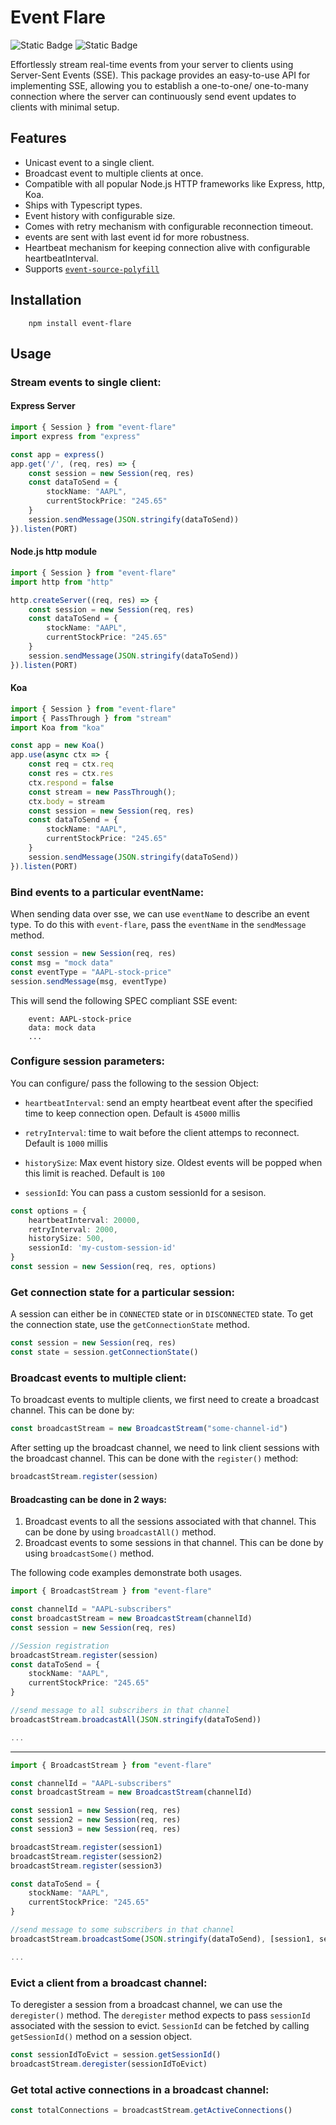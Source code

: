 # Event Flare
![Static Badge](https://img.shields.io/badge/version-1.0.0-blue)
![Static Badge](https://img.shields.io/badge/build-passing-green)


Effortlessly stream real-time events from your server to clients using Server-Sent Events (SSE). This package provides an easy-to-use API for implementing SSE, allowing you to establish a one-to-one/ one-to-many connection where the server can continuously send event updates to clients with minimal setup.

## Features
- Unicast event to a single client.
- Broadcast event to multiple clients at once.
- Compatible with all popular Node.js HTTP frameworks like Express, http, Koa.
- Ships with Typescript types.
- Event history with configurable size.
- Comes with retry mechanism with configurable reconnection timeout.
- events are sent with last event id for more robustness.
- Heartbeat mechanism for keeping connection alive with configurable heartbeatInterval.
- Supports [`event-source-polyfill`](https://www.npmjs.com/package/event-source-polyfill)

## Installation
```
    npm install event-flare
```

## Usage

### Stream events to single client:

#### Express Server
```typescript
import { Session } from "event-flare"
import express from "express"

const app = express()
app.get('/', (req, res) => {
    const session = new Session(req, res)
    const dataToSend = {
        stockName: "AAPL",
        currentStockPrice: "245.65"
    }
    session.sendMessage(JSON.stringify(dataToSend))
}).listen(PORT)
```

#### Node.js http module
```typescript
import { Session } from "event-flare"
import http from "http"

http.createServer((req, res) => {
    const session = new Session(req, res)
    const dataToSend = {
        stockName: "AAPL",
        currentStockPrice: "245.65"
    }
    session.sendMessage(JSON.stringify(dataToSend))
}).listen(PORT)
```

#### Koa
```typescript
import { Session } from "event-flare"
import { PassThrough } from "stream"
import Koa from "koa"

const app = new Koa()
app.use(async ctx => {
    const req = ctx.req
    const res = ctx.res
    ctx.respond = false
    const stream = new PassThrough();
    ctx.body = stream
    const session = new Session(req, res)
    const dataToSend = {
        stockName: "AAPL",
        currentStockPrice: "245.65"
    }
    session.sendMessage(JSON.stringify(dataToSend))
}).listen(PORT)
```

### Bind events to a particular eventName:
When sending data over sse, we can use `eventName` to describe an event type. To do this with `event-flare`, pass the `eventName` in the `sendMessage` method.

```typescript
const session = new Session(req, res)
const msg = "mock data"
const eventType = "AAPL-stock-price"
session.sendMessage(msg, eventType)
```
This will send the following SPEC compliant SSE event:
```
    event: AAPL-stock-price
    data: mock data
    ...
```

### Configure session parameters:
You can configure/ pass the following to the session Object:

- `heartbeatInterval`: send an empty heartbeat event after the specified time to keep connection open. Default is `45000` millis

- `retryInterval`: time to wait before the client attemps to reconnect. Default is `1000` millis

- `historySize`: Max event history size. Oldest events will be popped when this limit is reached. Default is `100`

- `sessionId`: You can pass a custom sessionId for a sesison.

```typescript
const options = {
    heartbeatInterval: 20000,
    retryInterval: 2000,
    historySize: 500,
    sessionId: 'my-custom-session-id'
}
const session = new Session(req, res, options)
```

### Get connection state for a particular session:
A session can either be in `CONNECTED` state or in `DISCONNECTED` state. To get the connection state, use the `getConnectionState` method.

```typescript
const session = new Session(req, res)
const state = session.getConnectionState()
```

### Broadcast events to multiple client:
To broadcast events to multiple clients, we first need to create a broadcast channel. This can be done by:

```typescript
const broadcastStream = new BroadcastStream("some-channel-id")
```
After setting up the broadcast channel, we need to link client sessions with the broadcast channel. This can be done with the `register()` method:

```typescript
broadcastStream.register(session)
```

#### Broadcasting can be done in 2 ways:
1. Broadcast events to all the sessions associated with that channel. This can be done by using `broadcastAll()` method.
2. Broadcast events to some sessions in that channel. This can be done by using `broadcastSome()` method.

The following code examples demonstrate both usages.

```typescript
import { BroadcastStream } from "event-flare"

const channelId = "AAPL-subscribers"
const broadcastStream = new BroadcastStream(channelId)
const session = new Session(req, res)

//Session registration
broadcastStream.register(session)
const dataToSend = {
    stockName: "AAPL",
    currentStockPrice: "245.65"
}

//send message to all subscribers in that channel
broadcastStream.broadcastAll(JSON.stringify(dataToSend))

...
```

----

```typescript
import { BroadcastStream } from "event-flare"

const channelId = "AAPL-subscribers"
const broadcastStream = new BroadcastStream(channelId)

const session1 = new Session(req, res)
const session2 = new Session(req, res)
const session3 = new Session(req, res)

broadcastStream.register(session1)
broadcastStream.register(session2)
broadcastStream.register(session3)

const dataToSend = {
    stockName: "AAPL",
    currentStockPrice: "245.65"
}

//send message to some subscribers in that channel
broadcastStream.broadcastSome(JSON.stringify(dataToSend), [session1, session2])

...
```

### Evict a client from a broadcast channel:

To deregister a session from a broadcast channel, we can use the `deregister()` method. The `deregister` method expects to pass `sessionId` associated with the session to evict. `SessionId` can be fetched by calling `getSessionId()` method on a session object.

```typescript
const sessionIdToEvict = session.getSessionId()
broadcastStream.deregister(sessionIdToEvict)
```

### Get total active connections in a broadcast channel:

```typescript
const totalConnections = broadcastStream.getActiveConnections()
```